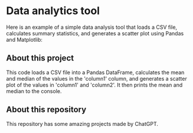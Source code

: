 # Data analytics tool

Here is an example of a simple data analysis tool that loads a CSV file, calculates summary statistics, and generates a scatter plot using Pandas and Matplotlib:


## About this project

This code loads a CSV file into a Pandas DataFrame, calculates the mean and median of the values in the 'column1' column, and generates a scatter plot of the values in 'column1' and 'column2'. It then prints the mean and median to the console.


## About this repository

This repository has some amazing projects made by ChatGPT.